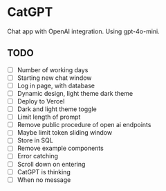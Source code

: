 # CatGPT

Chat app with OpenAI integration. Using gpt-4o-mini.

## TODO

- [ ] Number of working days
- [ ] Starting new chat window
- [ ] Log in page, with database
- [ ] Dynamic design, light theme dark theme
- [ ] Deploy to Vercel
- [ ] Dark and light theme toggle
- [ ] Limit length of prompt
- [ ] Remove public procedure of open ai endpoints
- [ ] Maybe limit token sliding window
- [ ] Store in SQL
- [ ] Remove example components
- [ ] Error catching
- [ ] Scroll down on entering
- [ ] CatGPT is thinking
- [ ] When no message
